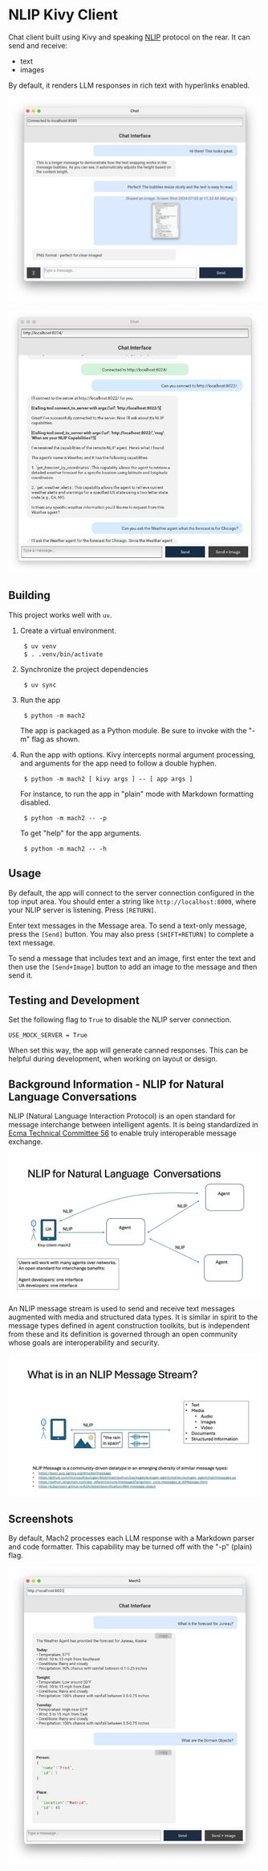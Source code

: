 
# NLIP Kivy Client

Chat client built using Kivy and speaking [NLIP](https://github.com/nlip-project) protocol on the rear.  It can send and receive:

- text
- images

By default, it renders LLM responses in rich text with hyperlinks enabled.

![Mach2 Screenshot](pics/mach2-1.png)

![Mach2 Screenshot the Second](pics/mach2-2.png)


## Building

This project works well with `uv`.

1. Create a virtual environment.

        $ uv venv
    	$ . .venv/bin/activate
		
2. Synchronize the project dependencies

        $ uv sync
		
3. Run the app

        $ python -m mach2
        
    The app is packaged as a Python module.  Be sure to invoke with the "-m" flag as shown.
    
4. Run the app with options.  Kivy intercepts normal argument processing, and arguments for the app need to follow a double hyphen.

        $ python -m mach2 [ kivy args ] -- [ app args ]
        
    For instance, to run the app in "plain" mode with Markdown formatting disabled.
    
        $ python -m mach2 -- -p
		
    To get "help" for the app arguments.
    
        $ python -m mach2 -- -h
		

## Usage

By default, the app will connect to the server connection configured in the top input area.  You should enter a string like `http://localhost:8000`, where your NLIP server is listening.  Press `[RETURN]`.

Enter text messages in the Message area.  To send a text-only message, press the `[Send]` button.  You may also press `[SHIFT+RETURN]` to complete a text message.

To send a message that includes text and an image, first enter the text and then use the `[Send+Image]` button to add an image to the message and then send it.


## Testing and Development

Set the following flag to `True` to disable the NLIP server connection.

    USE_MOCK_SERVER = True
	
When set this way, the app will generate canned responses.  This can be helpful during development, when working on layout or design.


## Background Information - NLIP for Natural Language Conversations

NLIP (Natural Language Interaction Protocol) is an open standard for message interchange between intelligent agents.  It is being standardized in [Ecma Technical Committee 56](https://ecma-international.org/technical-committees/tc56/) to enable truly interoperable message exchange. 

![NLIP Conversations](pics/mach2-pics-01/Slide1.png)


An NLIP message stream is used to send and receive text messages augmented with media and structured data types.  It is similar in spirit to the message types defined in agent construction toolkits, but is independent from these and its definition is governed through an open community whose goals are interoperability and security.


![NLIP Messages](pics/mach2-pics-01/Slide2.png)


## Screenshots

By default, Mach2 processes each LLM response with a Markdown parser and code formatter.  This capability may be turned off with the "-p" (plain) flag.

![Markdown](pics/mach2-with-formatted-markdown-01.png)

